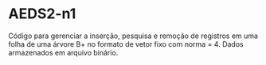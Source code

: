 # AEDS2-n1
Código para gerenciar a inserção, pesquisa e remoção de registros em uma folha de uma árvore B+ no formato de vetor fixo com norma = 4.
Dados armazenados em arquivo binário.
